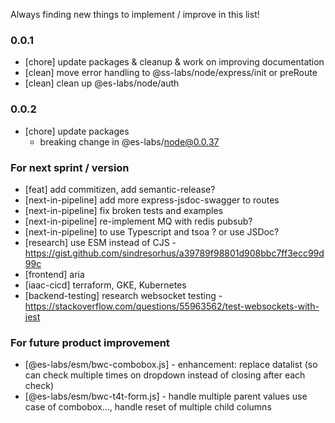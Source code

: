 Always finding new things to implement / improve in this list!

### 0.0.1
- [chore] update packages & cleanup & work on improving documentation
- [clean] move error handling to @ss-labs/node/express/init or preRoute
- [clean] clean up @es-labs/node/auth

### 0.0.2
- [chore] update packages
  - breaking change in @es-labs/node@0.0.37


### For next sprint / version
- [feat] add commitizen, add semantic-release?
- [next-in-pipeline] add more express-jsdoc-swagger to routes
- [next-in-pipeline] fix broken tests and examples
- [next-in-pipeline] re-implement MQ with redis pubsub?
- [next-in-pipeline] to use Typescript and tsoa ? or use JSDoc?
- [research] use ESM instead of CJS - https://gist.github.com/sindresorhus/a39789f98801d908bbc7ff3ecc99d99c
- [frontend] aria
- [iaac-cicd] terraform, GKE, Kubernetes
- [backend-testing] research websocket testing - https://stackoverflow.com/questions/55963562/test-websockets-with-jest

### For future product improvement
- [@es-labs/esm/bwc-combobox.js] - enhancement: replace datalist (so can check multiple times on dropdown instead of closing after each check)
- [@es-labs/esm/bwc-t4t-form.js] - handle multiple parent values use case of combobox..., handle reset of multiple child columns
